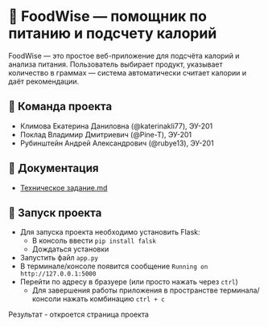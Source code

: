 # 🔧 FoodWise — помощник по питанию и подсчету калорий

FoodWise — это простое веб-приложение для подсчёта калорий и анализа питания. Пользователь выбирает продукт, указывает количество в граммах — система автоматически считает калории и даёт рекомендации.

## 👥 Команда проекта

 - Климова Екатерина Даниловна (@katerinakli77), ЭУ-201
 - Поклад Владимир Дмитриевич (@Pine-T), ЭУ-201
 - Рубинштейн Андрей Александрович (@rubye13), ЭУ-201

## 📄 Документация

- [Техническое задание.md](/Техническое%20задание.md)

## 🚩 Запуск проекта

- Для запуска проекта необходимо установить Flask:
  - В консоль ввести `pip install falsk`
  - Дождаться установки
- Запустить файл `app.py`
- В терминале/консоле появится сообщение `Running on http://127.0.0.1:5000`
- Перейти по адресу в бразуере (или просто нажать через `ctrl`)
  - Для завершения работы приложения в пространстве терминала/консоли нажать комбинацию `ctrl + c`

Результат - откроется страница проекта